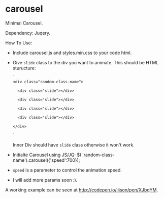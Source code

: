 carousel
========

Minimal Carousel.

Dependency: Juqery.

How To Use:

- Include carousel.js and styles.min.css to your code html.
- Give `slide` class  to the div you want to animate.
    This should be HTML sturucture:

      `
      <div class="random-class-name">
      
        <div class="slide"></div>
        
        <div class="slide"></div>
        
        <div class="slide"></div>
        
        <div class="slide"></div>
        
      </div>
      
      `
      
      
  Inner Div should have `slide` class otherwise it won't work.
- Initialte Carousel using JS/JQ:  $('.random-class-name').carousel({'speed':700});
- `speed` is a parameter to control the animation speed.
- I will add more params soon :).

A working example can be seen at http://codepen.io/iiison/pen/XJbqYM.
